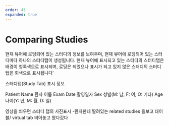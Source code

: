 ```yaml
---
order: 45
expanded: true
---
```


# Comparing Studies


현재 뷰어에 로딩되어 있는 스터디의 정보를 보여주며, 현재 뷰어에 로딩되어 있는 스터디마다
하나의 스터디탭이 생성됩니다.
현재 뷰어에 표시되고 있는 스터디의 스터디탭은 배경이 청록색으로 표시되며, 로딩은 되었으나
표시가 되고 있지 않은 스터디의 스터디탭은 회색으로 표시됩니다'


스터디탭(Study Tab) 표시 정보

Patient Name 환자 이름
Exam Date 촬영일자
Sex 성별(M: 남, F: 여, O: 기타)
Age 나이(Y: 년, M: 월, D: 일)



 영상을 띄우면 스터디 탭의 사진표시 -환자한테 딸려있는 related studies 을보고 태이블/ virtual tab 띄어놓고 왔다갔다